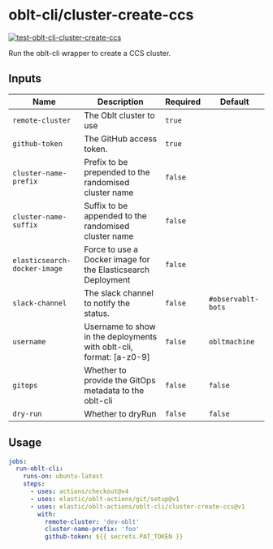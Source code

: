 # <!--name-->oblt-cli/cluster-create-ccs<!--/name-->

[![test-oblt-cli-cluster-create-ccs](https://github.com/elastic/oblt-actions/actions/workflows/test-oblt-cli-cluster-create-ccs.yml/badge.svg?branch=main)](https://github.com/elastic/oblt-actions/actions/workflows/test-oblt-cli-cluster-create-ccs.yml)

<!--description-->
Run the oblt-cli wrapper to create a CCS cluster.
<!--/description-->

## Inputs
<!--inputs-->
| Name                         | Description                                                         | Required | Default            |
|------------------------------|---------------------------------------------------------------------|----------|--------------------|
| `remote-cluster`             | The Oblt cluster to use                                             | `true`   | ` `                |
| `github-token`               | The GitHub access token.                                            | `true`   | ` `                |
| `cluster-name-prefix`        | Prefix to be prepended to the randomised cluster name               | `false`  | ` `                |
| `cluster-name-suffix`        | Suffix to be appended to the randomised cluster name                | `false`  | ` `                |
| `elasticsearch-docker-image` | Force to use a Docker image for the Elasticsearch Deployment        | `false`  | ` `                |
| `slack-channel`              | The slack channel to notify the status.                             | `false`  | `#observablt-bots` |
| `username`                   | Username to show in the deployments with oblt-cli, format: [a-z0-9] | `false`  | `obltmachine`      |
| `gitops`                     | Whether to provide the GitOps metadata to the oblt-cli              | `false`  | `false`            |
| `dry-run`                    | Whether to dryRun                                                   | `false`  | `false`            |
<!--/inputs-->

## Usage
<!--usage action="elastic/oblt-actions/oblt-cli/cluster-create-ccs" version="env:VERSION"-->
```yaml
jobs:
  run-oblt-cli:
    runs-on: ubuntu-latest
    steps:
      - uses: actions/checkout@v4
      - uses: elastic/oblt-actions/git/setup@v1
      - uses: elastic/oblt-actions/oblt-cli/cluster-create-ccs@v1
        with:
          remote-cluster: 'dev-oblt'
          cluster-name-prefix: 'foo'
          github-token: ${{ secrets.PAT_TOKEN }}
```
<!--/usage-->
